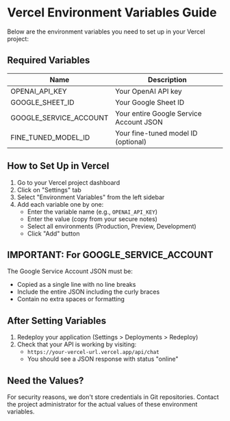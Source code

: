 # Vercel Environment Variables Guide

Below are the environment variables you need to set up in your Vercel project:

## Required Variables

| Name | Description |
|------|-------------|
| OPENAI_API_KEY | Your OpenAI API key |
| GOOGLE_SHEET_ID | Your Google Sheet ID |
| GOOGLE_SERVICE_ACCOUNT | Your entire Google Service Account JSON |
| FINE_TUNED_MODEL_ID | Your fine-tuned model ID (optional) |

## How to Set Up in Vercel

1. Go to your Vercel project dashboard
2. Click on "Settings" tab
3. Select "Environment Variables" from the left sidebar
4. Add each variable one by one:
   - Enter the variable name (e.g., `OPENAI_API_KEY`)
   - Enter the value (copy from your secure notes)
   - Select all environments (Production, Preview, Development)
   - Click "Add" button

## IMPORTANT: For GOOGLE_SERVICE_ACCOUNT

The Google Service Account JSON must be:
- Copied as a single line with no line breaks
- Include the entire JSON including the curly braces
- Contain no extra spaces or formatting

## After Setting Variables

1. Redeploy your application (Settings > Deployments > Redeploy)
2. Check that your API is working by visiting:
   - `https://your-vercel-url.vercel.app/api/chat`
   - You should see a JSON response with status "online"

## Need the Values?

For security reasons, we don't store credentials in Git repositories. 
Contact the project administrator for the actual values of these environment variables. 